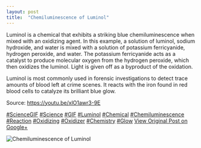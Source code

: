 ```yaml
---
layout: post
title:  "Chemiluminescence of Luminol"
---
```


Luminol is a chemical that exhibits a striking blue chemiluminescence when mixed with an oxidizing agent. In this example, a solution of luminol, sodium hydroxide, and water is mixed with a solution of potassium ferricyanide, hydrogen peroxide, and water. The potassium ferricyanide acts as a catalyst to produce molecular oxygen from the hydrogen peroxide, which then oxidizes the luminol. Light is given off as a byproduct of the oxidation.   
  
Luminol is most commonly used in forensic investigations to detect trace amounts of blood left at crime scenes. It reacts with the iron found in red blood cells to catalyze its brilliant blue glow.  
  
Source: <https://youtu.be/xlO1awr3-9E>  
  
[#ScienceGIF](https://plus.google.com/s/%23ScienceGIF/posts) [#Science](https://plus.google.com/s/%23Science/posts) [#GIF](https://plus.google.com/s/%23GIF/posts) [#Luminol](https://plus.google.com/s/%23Luminol/posts) [#Chemical](https://plus.google.com/s/%23Chemical/posts) [#Chemiluminescence](https://plus.google.com/s/%23Chemiluminescence/posts) [#Reaction](https://plus.google.com/s/%23Reaction/posts) [#Oxidizing](https://plus.google.com/s/%23Oxidizing/posts) [#Oxidizer](https://plus.google.com/s/%23Oxidizer/posts) [#Chemistry](https://plus.google.com/s/%23Chemistry/posts) [#Glow](https://plus.google.com/s/%23Glow/posts)
[View Original Post on Google+](https://plus.google.com/+ColinSullender/posts/3rbdUxTa3zV)

![Chemiluminescence of Luminol](https://i.imgur.com/loiE8Gn.gif)
